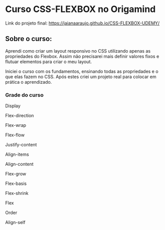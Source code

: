 <h1>Curso CSS-FLEXBOX no Origamind</h1>

Link do projeto final: https://jaianaaraujo.github.io/CSS-FLEXBOX-UDEMY/

<h2> Sobre o curso: </h2>
Aprendi como criar um layout responsivo no CSS utilizando apenas as propriedades do Flexbox. Assim não precisarei mais definir valores fixos e flutuar elementos para criar o meu layout.

Iniciei  o curso com os fundamentos, ensinando todas as propriedades e o que elas fazem no CSS. Após estes criei um projeto real para colocar em prática o aprendizado.

<h3> Grade do curso </h3>

<p>Display</p>
<p>Flex-direction</p>
<p>Flex-wrap</p>
<p>Flex-flow</p>
<p>Justify-content</p>
<p>Align-items</p>
<p>Align-content</p>
<p>Flex-grow</p>
<p>Flex-basis</p>
<p>Flex-shrink</p>
<p>Flex</p>
<p>Order</p>
<p>Align-self</p>

